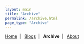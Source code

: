 ```yaml
---
layout: main
title: "Archive"
permalink: /archive.html
page_type: "Archive"
---
```

<p class="navigation-bar">
  <a href="/index.html">Home</a>&nbsp;&nbsp;|&nbsp;&nbsp;
  <a href="/blogs.html">Blogs</a>&nbsp;&nbsp;|&nbsp;&nbsp;
  <b>Archive</b>&nbsp;&nbsp;|&nbsp;&nbsp;
  <a href="/about.html">About</a>
</p>

<div>
    <style>
        ul {
            height: 1px;
            /* 字符间隔-8px */
            letter-spacing: -8px;
        }

        li {
            height: 5.5px;
            /* display: inline-block; */
            /* 字符间隔默认 */
            letter-spacing: normal;
        }

        h3 {
            height: 2px;
        }
        .date {
            font-family: "Monaco";
        }
    </style>
</div>

# Archive

Sometimes, I write down what I learned, what I thought, what surprised me, and what I wanted to remember.

{% assign posts_by_year = site.posts | sort: "date" | reverse %}
{% assign current_year = nil %}

{% for post in posts_by_year %}
  {% capture post_year %}{{ post.date | date: "%Y" }}{% endcapture %}
  {% if current_year != post_year %}
    {% if current_year %}
    {% endif %}
    {% assign current_year = post_year %}
   <h3>{{ current_year }}</h3>
  {% endif %}
  <ul><li><a href="{{ post.url }}">
    <span class="date">{{ post.date | date: "%d %b %Y" }} -- {{ post.title }}</span>
  </a></li></ul>
  {% if forloop.last %}
  {% endif %}
{% endfor %}

